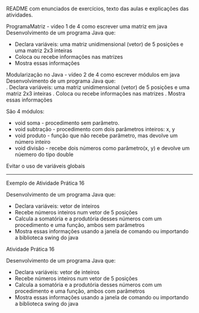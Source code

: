 
README com enunciados de exercícios, texto das aulas e explicações das atividades.

ProgramaMatriz - vídeo 1 de 4
como escrever uma matriz em java
Desenvolvimento de um programa Java que:
- Declara variáveis: uma matriz unidimensional (vetor) de 5 posições e uma matriz 2x3 inteiras
- Coloca ou recebe informações nas matrizes
- Mostra essas informações

Modularização no Java - vídeo 2 de 4
como escrever módulos em java
Desenvolvimento de um programa Java que:\
. Declara variáveis: uma matriz unidimensional (vetor) de 5 posições e uma matriz 2x3 inteiras
. Coloca ou recebe informações nas matrizes
. Mostra essas informações

São 4 módulos:
 - void soma - procedimento sem parâmetro.
 - void subtração - procedimento com dois parâmetros inteiros: x, y
 - void produto - função que não recebe parâmetro, mas devolve um número inteiro
 - void divisão - recebe dois números como parâmetro(x, y) e devolve um núemero do tipo double

Evitar o uso de variáveis globais

---

Exemplo de Atividade Prática 16

Desenvolvimento de um programa Java que:
- Declara variáveis: vetor de inteiros
- Recebe números inteiros num vetor de 5 posições
- Calcula a somatória e a produtória desses números com um procedimento e uma função, ambos sem parâmetros
- Mostra essas informações usando a janela de comando ou importando a biblioteca swing do java

Atividade Prática 16

Desenvolvimento de um programa Java que:
- Declara variáveis: vetor de inteiros
- Recebe números inteiros num vetor de 5 posições
- Calcula a somatória e a produtória desses números com um procedimento e uma função, ambos com parâmetros
- Mostra essas informações usando a janela de comando ou importando a biblioteca swing do java


